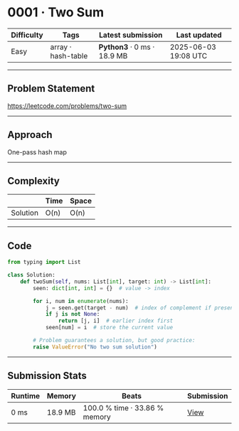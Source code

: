 # 0001 · Two Sum

| Difficulty | Tags | Latest submission | Last updated |
| --- | --- | --- | --- |
| Easy | array · hash-table | **Python3** · 0 ms · 18.9 MB | 2025-06-03 19:08 UTC |

---

## Problem Statement
https://leetcode.com/problems/two-sum

---

## Approach
One-pass hash map

---

## Complexity
| | Time | Space |
|---|---|---|
| Solution | O(n) | O(n) |

---

## Code

```python
from typing import List

class Solution:
    def twoSum(self, nums: List[int], target: int) -> List[int]:
        seen: dict[int, int] = {}  # value -> index

        for i, num in enumerate(nums):
            j = seen.get(target - num)  # index of complement if present
            if j is not None:
                return [j, i]  # earlier index first
            seen[num] = i  # store the current value

        # Problem guarantees a solution, but good practice:
        raise ValueError("No two sum solution")

```

---

## Submission Stats
| Runtime | Memory | Beats | Submission |
| --- | --- | --- | --- |
| 0 ms | 18.9 MB | 100.0 % time · 33.86 % memory | [View](https://leetcode.com/problems/two-sum/submissions/1651054846/) |
